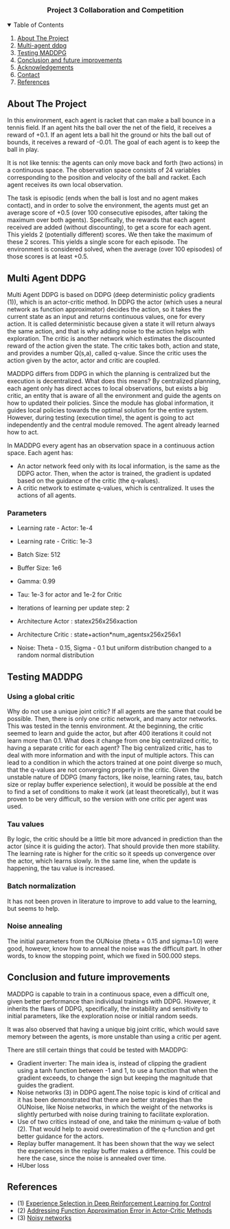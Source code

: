 
<br />
  <h3 align="center">Project 3 Collaboration and Competition</h3>

<!-- TABLE OF CONTENTS -->
<details open="open">
  <summary>Table of Contents</summary>
  <ol>
    <li><a href="#about-the-project">About The Project</a></li>
    <li><a href="#multi_agent-ddpg">Multi-agent ddpg</a></li>
    <li><a href="#testing-maddpg">Testing MADDPG</a></li>
    <li><a href="#conclusion-and-future-improvements">Conclusion and future improvements</a></li>
    <li><a href="#acknowledgements">Acknowledgements</a></li>
    <li><a href="#contact">Contact</a></li>
    <li><a href="#references">References</a></li>
  </ol>
</details>

## About The Project
In this environment, each agent is racket that can make a ball bounce in a tennis field. If an agent hits the ball over 
the net of the field, it receives a reward of +0.1. If an agent lets a ball hit the ground or hits the ball out of bounds, 
it receives a reward of -0.01. The goal of each agent is to keep the ball in play.

It is not like tennis: the agents can only move back and forth (two actions) in a continuous space. The observation space 
consists of 24 variables corresponding to the position and velocity of the ball and racket. 
Each agent receives its own local observation.

The task is episodic (ends when the ball is lost and no agent makes contact), and in order to solve the environment, the
agents must get an average score of +0.5 (over 100 consecutive episodes, after taking the maximum over both agents). 
Specifically, the rewards that each agent received  are added (without discounting), to get a score for each agent. 
This yields 2 (potentially different) scores. We then take the maximum of these 2 scores. This yields a single score for each episode.
The environment is considered solved, when the average (over 100 episodes) of those scores is at least +0.5.


## Multi Agent DDPG

Multi Agent DDPG is based on DDPG (deep deterministic policy gradients (1)), which is an actor-critic method. 
In DDPG the actor (which uses a neural network as function approximator) decides the action, 
so it takes the current state as an input and returns continuous values, one for every action. 
It is called deterministic because given a state it will return always the same action, and that is why adding noise to the action 
helps with exploration. The critic is another network which estimates the discounted reward of the action given the state.
The critic takes both, action and state, and provides a number Q(s,a), called q-value. Since the critic uses the action given by the actor, actor and critic are coupled. 
  
MADDPG differs from DDPG in which the planning is centralized but the execution is decentralized. What does this means?
By centralized planning, each agent only has direct acces to local observations, but exists a big critic, 
an entity that is aware of all the environment and guide the agents on how to updated their policies.
Since the module has global information, it guides local policies towards the optimal solution for the entire system. 
However, during testing (execution time), the agent is going to act independently and the central module removed. 
The agent already learned how to act. 

In MADDPG every agent has an observation space in a continuous action space. Each agent has:
- An actor network feed only with its local information, is the same as the DDPG actor. Then, when the actor is trained, the gradient is updated based on the guidance of the critic (the q-values).
- A critic network to estimate q-values, which is centralized. It uses the actions of all agents.

### Parameters
* Learning rate - Actor: 1e-4
* Learning rate - Critic: 1e-3
* Batch Size: 512
* Buffer Size: 1e6
* Gamma: 0.99
* Tau: 1e-3 for actor and 1e-2 for Critic
* Iterations of learning per update step: 2

* Architecture Actor :  statex256x256xaction
* Architecture Critic : state+action*num_agentsx256x256x1
* Noise: Theta - 0.15, Sigma - 0.1 but uniform distribution changed to a random normal distribution

## Testing MADDPG

### Using a global critic
Why do not use a unique joint critic? If all agents are the same that could be possible. Then, there is only one critic network, and many actor networks. 
This was tested in the tennis environment. At the beginning, the critic seemed to learn and guide the actor, but after 400 iterations it could not learn more than 0.1. 
What does it change from one big centralized critic, to having a  separate critic for each agent? The big centralized critic, has to deal with more information and with the input of multiple actors.
This can lead to a condition in which the actors trained at one point diverge so much, that the q-values are not converging properly in the critic. 
Given the unstable nature of DDPG (many factors, like noise, learning rates, tau, batch size or replay buffer experience selection), it would be possible at the end to find a set 
of conditions to make it work (at least theoretically), but it was proven to be very difficult, so the version with one critic per agent was used.

### Tau values
By logic, the critic should be a little bit more advanced in prediction than the actor (since it is guiding the actor). That should 
provide then more stability. The learning rate is higher for the critic so it speeds up convergence over the actor, 
which learns slowly.  In the same line, when the update is happening, the tau value is increased. 

### Batch normalization 
It has not been proven in literature to improve to add value to the learning, but seems to help. 

### Noise annealing
The initial parameters from the OUNoise (theta = 0.15 and sigma=1.0) were good, however, know how to anneal the noise was the difficult 
part. In other words, to know the stopping point, which we fixed in 500.000 steps.

## Conclusion and future improvements

MADDPG is capable to train in a continuous space, even a difficult one, given better performance than individual trainings with DDPG.
However, it inherits the flaws of DDPG, specifically, the instability and sensitivity to initial parameters, like the exploration noise or 
initial random seeds.

It was also observed that having a unique big joint critic, which would save memory between the agents, is more unstable than using a critic
per agent. 

 There are still certain things that could be tested with MADDPG:
- Gradient inverter: The main idea is, instead of clipping the gradient using a tanh function between -1 and 1, to use a
function that when the gradient exceeds, to change the sign but keeping the magnitude that guides the gradient.    
- Noise networks (3) in DDPG agent.The noise topic is kind of critical and it has been demonstrated that there are better
strategies than the OUNoise, like Noise networks, in which the weight of the networks is slightly perturbed with noise 
during training to facilitate exploration. 
- Use of two critics instead of one, and take the minimum q-value of both (2). That would help to avoid overestimation of the q-function and
get better guidance for the actors. 
- Replay buffer management. It has been shown that the way we select the experiences in the replay buffer makes a difference.
This could be here the case, since the noise is annealed over time. 
- HUber loss


## References
* (1) [Experience Selection in Deep Reinforcement Learning for Control](https://jmlr.org/papers/v19/17-131.html)
* (2) [Addressing Function Approximation Error in Actor-Critic Methods](https://arxiv.org/abs/1802.09477)
* (3) [Noisy networks](https://arxiv.org/pdf/1706.10295.pdf)
